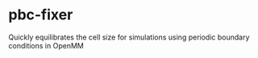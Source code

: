 # pbc-fixer
Quickly equilibrates the cell size for simulations using periodic boundary conditions in OpenMM

